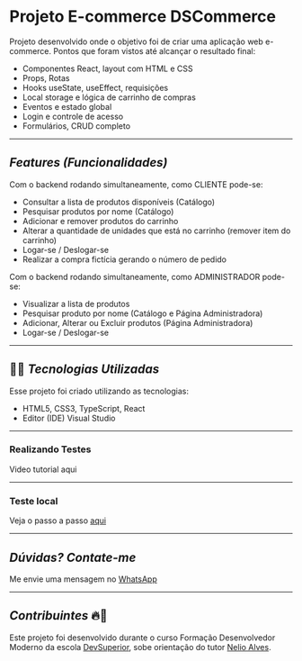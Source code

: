 # Projeto E-commerce DSCommerce
Projeto desenvolvido onde o objetivo foi de criar uma aplicação web e-commerce.
Pontos que foram vistos até alcançar o resultado final:
- Componentes React, layout com HTML e CSS
- Props, Rotas
- Hooks useState, useEffect, requisições
- Local storage e lógica de carrinho de compras
- Eventos e estado global
- Login e controle de acesso
- Formulários, CRUD completo

---
## *Features (Funcionalidades)*
Com o backend rodando simultaneamente, como CLIENTE pode-se:
- Consultar a lista de produtos disponíveis (Catálogo)
- Pesquisar produtos por nome (Catálogo)
- Adicionar e remover produtos do carrinho
- Alterar a quantidade de unidades que está no carrinho (remover item do carrinho)
- Logar-se / Deslogar-se
- Realizar a compra fictícia gerando o número de pedido

Com o backend rodando simultaneamente, como ADMINISTRADOR pode-se:
- Visualizar a lista de produtos
- Pesquisar produto por nome (Catálogo e Página Administradora)
- Adicionar, Alterar ou Excluir produtos (Página Administradora)
- Logar-se / Deslogar-se

---
## 👨‍💻️ *Tecnologias Utilizadas*
Esse projeto foi criado utilizando as tecnologias:
- HTML5, CSS3, TypeScript, React
- Editor (IDE) Visual Studio

---
### Realizando Testes
Video tutorial aqui

---
### Teste local
Veja o passo a passo [aqui](https://github.com/Tleofreitas/DSCommerceFrontEnd/tree/main/Teste%20Local)

---
## *Dúvidas? Contate-me*
Me envie uma mensagem no [WhatsApp](...)

---
## *Contribuintes* 🔥👊
Este projeto foi desenvolvido durante o curso Formação Desenvolvedor Moderno da escola [DevSuperior](https://devsuperior.com.br), sobe orientação do tutor [Nelio Alves](https://www.linkedin.com/in/nelio-alves/?originalSubdomain=br).
